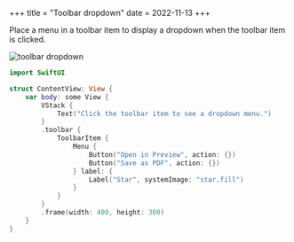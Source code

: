 +++
title = "Toolbar dropdown"
date = 2022-11-13
+++

Place a menu in a toolbar item to display a dropdown when the toolbar item is clicked.

<p><img src="/swift-macos/img/toolbar-dropdown.png" style="max-width:400px;" alt="toolbar dropdown"></p>

```swift
import SwiftUI

struct ContentView: View {
    var body: some View {
        VStack {
            Text("Click the toolbar item to see a dropdown menu.")
        }
        .toolbar {
            ToolbarItem {
                Menu {
                    Button("Open in Preview", action: {})
                    Button("Save as PDF", action: {})
                } label: {
                    Label("Star", systemImage: "star.fill")
                }
            }
        }
        .frame(width: 400, height: 300)
    }
}
```
